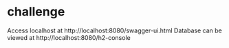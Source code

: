 # challenge
Access localhost at http://localhost:8080/swagger-ui.html
Database can be viewed at http://localhost:8080/h2-console
